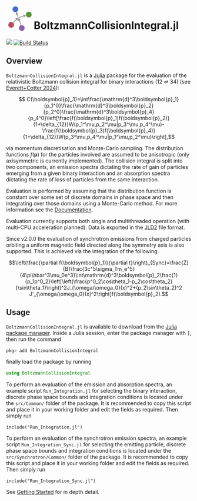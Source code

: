 <img align="left" width="75" height="75" src="https://github.com/cneverett/BoltzmannCollisionIntegral.jl/blob/main/docs/src/assets/logo.svg" alt="BoltzmannCollisionIntegral.jl icon">

# BoltzmannCollisionIntegral.jl

[![][docs-latest-img]][docs-latest-url]
[![Build Status][gha-img]][gha-url]

[docs-latest-img]: https://img.shields.io/badge/Docs-Stable-lightgrey.svg
[docs-latest-url]: https://cneverett.github.io/BoltzmannCollisionIntegral.jl/dev/

[gha-img]: https://github.com/cneverett/BoltzmannCollisionIntegral.jl/actions/workflows/CI.yml/badge.svg?branch=main
[gha-url]: https://github.com/cneverett/BoltzmannCollisionIntegral.jl/actions/workflows/CI.yml?query=branch%3Amain

## Overview

`BoltzmannCollisionIntegral.jl` is a [Julia](http://julialang.org/) package for the evaluation of the relativistic Boltzmann collision integral for binary interactions $(12\rightleftharpoons34)$ (see [Everett+Cotter 2024](https://doi.org/10.1093/rasti/rzae036)):
```math
    C(\boldsymbol{p}_3)=\int\frac{\mathrm{d}^3\boldsymbol{p}_1}{p_1^0}\frac{\mathrm{d}^3\boldsymbol{p}_2}{p_2^0}\frac{\mathrm{d}^3\boldsymbol{p}_4}{p_4^0}\left[\frac{f(\boldsymbol{p}_1)f(\boldsymbol{p}_2)}{1+\delta_{12}}W(p_1^\mu,p_2^\mu|p_3^\mu,p_4^\mu)- \frac{f(\boldsymbol{p}_3)f(\boldsymbol{p}_4)}{1+\delta_{12}}W(p_3^\mu,p_4^\mu|p_1^\mu,p_2^\mu)\right],
```
via momentum discretisation and Monte-Carlo sampling. The distribution functions $f(\boldsymbol{p})$ for the particles involved are assumed to be anisotropic (only axisymmetric is currently implemented). The collision integral is split into two components, an emission spectra dictating the rate of gain of particles emerging from a given binary interaction and an absorption spectra dictating the rate of loss of particles from the same interaction.

Evaluation is performed by assuming that the distribution function is constant over some set of discrete domains in phase space and then integrating over those domains using a Monte-Carlo method. For more information see the [Documentation](https://cneverett.github.io/BoltzmannCollisionIntegral.jl/).

Evaluation currently supports both single and multithreaded operation (with multi-CPU acceleration planned). Data is exported in the [JLD2](https://github.com/JuliaIO/JLD2.jl) file format.

Since v2.0.0 the evaluation of synchrotron emissions from charged particles orbiting a uniform magnetic field directed along the symmetry axis is also supported. This is achieved via the integration of the following:
```math
\left(\frac{\partial f(\boldsymbol{p}_1)}{\partial t}\right)_{Sync}=\frac{Z}{B}\frac{3c^5\sigma_Tm_e^5}{4\pi\hbar^3\mu_0e^3}\int\mathrm{d}^3\boldsymbol{p}_2\frac{1}{p_1p^0_2}\left[\left(\frac{p^0_2\cos\theta_1-p_2\cos\theta_2}{\sin\theta_1}\right)^2J_{\omega/\omega_0}(x)^2+(p_2\sin\theta_2)^2 J'_{\omega/\omega_0}(x)^2\right]f(\boldsymbol{p}_2).
```

## Usage
`BoltzmannCollisionIntegral.jl` is available to download from the [Julia package
manager](https://pkgdocs.julialang.org/v1/). Inside a Julia session, enter the package manager with `]`, then run the command 
```julia 
pkg> add BoltzmannCollisionIntegral
```
finally load the package by running
```julia
using BoltzmannCollisionIntegral
```

To perform an evaluation of the emission and absorption spectra, an example script `Run_Integration.jl` for selecting the binary interaction, discrete phase space bounds and integration conditions is located under the `src/Common/` folder of the package. It is recommended to copy this script and place it in your working folder and edit the fields as required. Then simply run
```julia-repl
include("Run_Integration.jl")
``` 

To perform an evaluation of the synchrotron emission spectra, an example script `Run_Integration_Sync.jl` for selecting the emitting particle, discrete phase space bounds and integration conditions is located under the `src/Synchrotron/Common/` folder of the package. It is recommended to copy this script and place it in your working folder and edit the fields as required. Then simply run
```julia-repl
include("Run_Integration_Sync.jl")
``` 

See [Getting Started](https://cneverett.github.io/BoltzmannCollisionIntegral.jl/dev/quickstart/) for in depth detail.